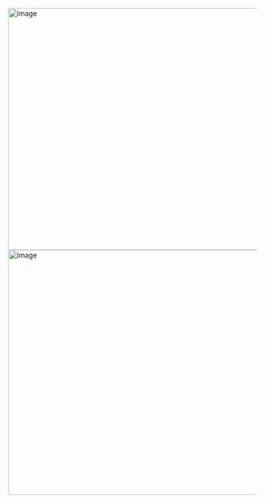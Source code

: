 <img width="1048" height="490" alt="image" src="https://github.com/user-attachments/assets/17a9327b-9389-46f7-b16d-ba2833958821" />
<img width="1124" height="496" alt="image" src="https://github.com/user-attachments/assets/9fe4c317-6793-4ea0-85fa-859b871efe4b" />
